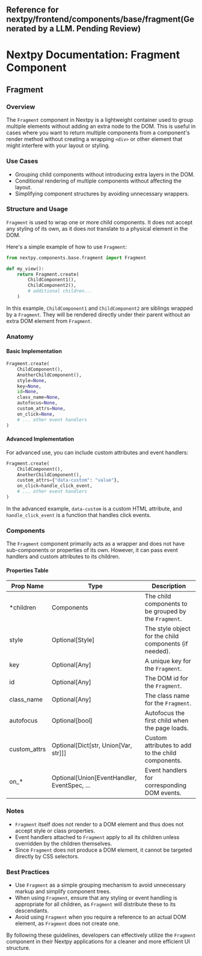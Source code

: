 ##  Reference for nextpy/frontend/components/base/fragment(Generated by a LLM. Pending Review)

# Nextpy Documentation: Fragment Component

## Fragment

### Overview

The `Fragment` component in Nextpy is a lightweight container used to group multiple elements without adding an extra node to the DOM. This is useful in cases where you want to return multiple components from a component's render method without creating a wrapping `<div>` or other element that might interfere with your layout or styling.

### Use Cases

- Grouping child components without introducing extra layers in the DOM.
- Conditional rendering of multiple components without affecting the layout.
- Simplifying component structures by avoiding unnecessary wrappers.

### Structure and Usage

`Fragment` is used to wrap one or more child components. It does not accept any styling of its own, as it does not translate to a physical element in the DOM.

Here's a simple example of how to use `Fragment`:

```python
from nextpy.components.base.fragment import Fragment

def my_view():
    return Fragment.create(
        ChildComponent1(),
        ChildComponent2(),
        # additional children...
    )
```

In this example, `ChildComponent1` and `ChildComponent2` are siblings wrapped by a `Fragment`. They will be rendered directly under their parent without an extra DOM element from `Fragment`.

### Anatomy

#### Basic Implementation

```python
Fragment.create(
    ChildComponent(),
    AnotherChildComponent(),
    style=None,
    key=None,
    id=None,
    class_name=None,
    autofocus=None,
    custom_attrs=None,
    on_click=None,
    # ... other event handlers
)
```

#### Advanced Implementation

For advanced use, you can include custom attributes and event handlers:

```python
Fragment.create(
    ChildComponent(),
    AnotherChildComponent(),
    custom_attrs={"data-custom": "value"},
    on_click=handle_click_event,
    # ... other event handlers
)
```

In the advanced example, `data-custom` is a custom HTML attribute, and `handle_click_event` is a function that handles click events.

### Components

The `Fragment` component primarily acts as a wrapper and does not have sub-components or properties of its own. However, it can pass event handlers and custom attributes to its children.

#### Properties Table

| Prop Name       | Type                                        | Description                                             |
|-----------------|---------------------------------------------|---------------------------------------------------------|
| *children       | Components                                  | The child components to be grouped by the `Fragment`.   |
| style           | Optional[Style]                             | The style object for the child components (if needed).  |
| key             | Optional[Any]                               | A unique key for the `Fragment`.                        |
| id              | Optional[Any]                               | The DOM id for the `Fragment`.                          |
| class_name      | Optional[Any]                               | The class name for the `Fragment`.                      |
| autofocus       | Optional[bool]                              | Autofocus the first child when the page loads.          |
| custom_attrs    | Optional[Dict[str, Union[Var, str]]]        | Custom attributes to add to the child components.       |
| on_*            | Optional[Union[EventHandler, EventSpec, ... | Event handlers for corresponding DOM events.            |

### Notes

- `Fragment` itself does not render to a DOM element and thus does not accept style or class properties.
- Event handlers attached to `Fragment` apply to all its children unless overridden by the children themselves.
- Since `Fragment` does not produce a DOM element, it cannot be targeted directly by CSS selectors.

### Best Practices

- Use `Fragment` as a simple grouping mechanism to avoid unnecessary markup and simplify component trees.
- When using `Fragment`, ensure that any styling or event handling is appropriate for all children, as `Fragment` will distribute these to its descendants.
- Avoid using `Fragment` when you require a reference to an actual DOM element, as `Fragment` does not create one.

By following these guidelines, developers can effectively utilize the `Fragment` component in their Nextpy applications for a cleaner and more efficient UI structure.
